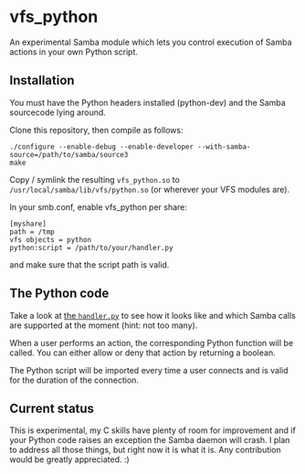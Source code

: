 vfs_python
==========

An experimental Samba module which lets you control execution of Samba actions in your own Python script.

Installation
------------
You must have the Python headers installed (python-dev) and the Samba sourcecode lying around.

Clone this repository, then compile as follows:

    ./configure --enable-debug --enable-developer --with-samba-source=/path/to/samba/source3
    make

Copy / symlink the resulting `vfs_python.so` to `/usr/local/samba/lib/vfs/python.so` (or wherever your VFS modules are).

In your smb.conf, enable vfs_python per share:

    [myshare]
    path = /tmp
    vfs objects = python
    python:script = /path/to/your/handler.py
    
and make sure that the script path is valid.

The Python code
---------------
Take a look at [the `handler.py`](https://github.com/vortec/vfs_python/blob/master/handler.py) to see how it looks like and which Samba calls are supported at the moment (hint: not too many).

When a user performs an action, the corresponding Python function will be called. You can either allow or deny that action by returning a boolean.

The Python script will be imported every time a user connects and is valid for the duration of the connection.

Current status
--------------
This is experimental, my C skills have plenty of room for improvement and if your Python code raises an exception the Samba daemon will crash. I plan to address all those things, but right now it is what it is. Any contribution would be greatly appreciated. :)
